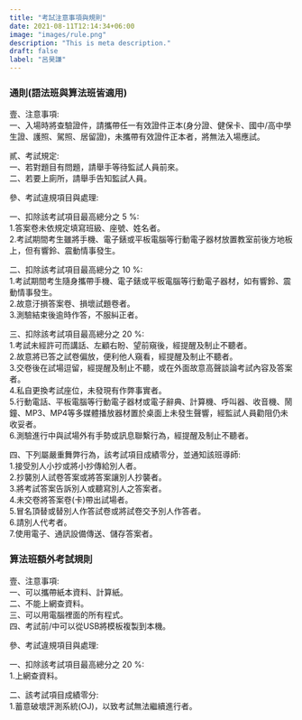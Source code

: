 ```yaml
---
title: "考試注意事項與規則"
date: 2021-08-11T12:14:34+06:00
image: "images/rule.png"
description: "This is meta description."
draft: false
label: "呂昊謙"
---
```


### 通則(語法班與算法班皆適用)

壹、注意事項:  
   一、入場時將查驗證件，請攜帶任一有效證件正本(身分證、健保卡、國中/高中學生證、護照、駕照、居留證)，未攜帶有效證件正本者，將無法入場應試。  

貳、考試規定:  
   一、若對題目有問題，請舉手等待監試人員前來。  
   二、若要上廁所，請舉手告知監試人員。  

參、考試違規項目與處理:  

   一、扣除該考試項目最高總分之 5 %:  
      1.答案卷未依規定填寫班級、座號、姓名者。  
      2.考試期間考生雖將手機、電子錶或平板電腦等行動電子器材放置教室前後方地板上，但有響鈴、震動情事發生。  

   二、扣除該考試項目最高總分之 10 %:  
      1.考試期間考生隨身攜帶手機、電子錶或平板電腦等行動電子器材，如有響鈴、震動情事發生。  
      2.故意汙損答案卷、損壞試題卷者。  
      3.測驗結束後逾時作答，不服糾正者。  

   三、扣除該考試項目最高總分之 20 %:  
      1.考試未經許可而講話、左顧右盼、望前窺後，經提醒及制止不聽者。  
      2.故意將已答之試卷偏放，便利他人窺看，經提醒及制止不聽者。  
      3.交卷後在試場逗留，經提醒及制止不聽，或在外面故意高聲談論考試內容及答案者。  
      4.私自更換考試座位，未發現有作弊事實者。  
      5.行動電話、平板電腦等行動電子器材或電子辭典、計算機、呼叫器、收音機、鬧鐘、MP3、MP4等多媒體播放器材置於桌面上未發生聲響，經監試人員勸阻仍未收妥者。  
      6.測驗進行中與試場外有手勢或訊息聯繫行為，經提醒及制止不聽者。  

   四、下列屬嚴重舞弊行為，該考試項目成績零分，並通知該班導師:  
      1.接受別人小抄或將小抄傳給別人者。  
      2.抄襲別人試卷答案或將答案讓別人抄襲者。  
      3.將考試答案告訴別人或聽寫別人之答案者。  
      4.未交卷將答案卷(卡)帶出試場者。  
      5.冒名頂替或替別人作答試卷或將試卷交予別人作答者。  
      6.請別人代考者。  
      7.使用電子、通訊設備傳送、儲存答案者。  

### 算法班額外考試規則

壹、注意事項:  
   一、可以攜帶紙本資料、計算紙。  
   二、不能上網查資料。  
   三、可以用電腦裡面的所有程式。  
   四、考試前/中可以從USB將模板複製到本機。  

參、考試違規項目與處理:  

   一、扣除該考試項目最高總分之 20 %:  
      1.上網查資料。  
   
   二、該考試項目成績零分:  
      1.蓄意破壞評測系統(OJ)，以致考試無法繼續進行者。  


